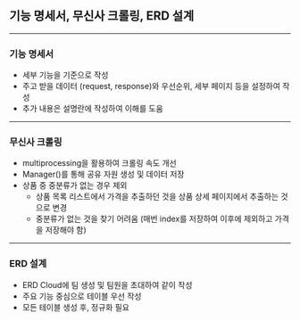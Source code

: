 ## 기능 명세서, 무신사 크롤링, ERD 설계

----

### 기능 명세서

- 세부 기능을 기준으로 작성
- 주고 받을 데이터 (request, response)와 우선순위, 세부 페이지 등을 설정하여 작성
- 추가 내용은 설명란에 작성하여 이해를 도움

---

### 무신사 크롤링

- multiprocessing을 활용하여 크롤링 속도 개선
- Manager()를 통해 공유 자원 생성 및 데이터 저장
- 상품 중 중분류가 없는 경우 제외
  - 상품 목록 리스트에서 가격을 추출하던 것을 상품 상세 페이지에서 추출하는 것으로 변경
  - 중분류가 없는 것을 찾기 어려움 (매번 index를 저장하여 이후에 제외하고 가격을 저장해야 함)

---

### ERD 설계

- ERD Cloud에 팀 생성 및 팀원을 초대하여 같이 작성
- 주요 기능 중심으로 테이블 우선 작성
- 모든 테이블 생성 후, 정규화 필요